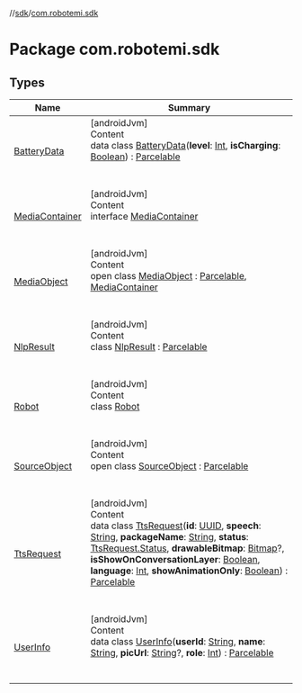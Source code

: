 //[sdk](../../index.md)/[com.robotemi.sdk](index.md)



# Package com.robotemi.sdk  


## Types  
  
|  Name |  Summary | 
|---|---|
| <a name="com.robotemi.sdk/BatteryData///PointingToDeclaration/"></a>[BatteryData](-battery-data/index.md)| <a name="com.robotemi.sdk/BatteryData///PointingToDeclaration/"></a>[androidJvm]  <br>Content  <br>data class [BatteryData](-battery-data/index.md)(**level**: [Int](https://kotlinlang.org/api/latest/jvm/stdlib/kotlin/-int/index.html), **isCharging**: [Boolean](https://kotlinlang.org/api/latest/jvm/stdlib/kotlin/-boolean/index.html)) : [Parcelable](https://developer.android.com/reference/kotlin/android/os/Parcelable.html)  <br><br><br>|
| <a name="com.robotemi.sdk/MediaContainer///PointingToDeclaration/"></a>[MediaContainer](-media-container/index.md)| <a name="com.robotemi.sdk/MediaContainer///PointingToDeclaration/"></a>[androidJvm]  <br>Content  <br>interface [MediaContainer](-media-container/index.md)  <br><br><br>|
| <a name="com.robotemi.sdk/MediaObject///PointingToDeclaration/"></a>[MediaObject](-media-object/index.md)| <a name="com.robotemi.sdk/MediaObject///PointingToDeclaration/"></a>[androidJvm]  <br>Content  <br>open class [MediaObject](-media-object/index.md) : [Parcelable](https://developer.android.com/reference/kotlin/android/os/Parcelable.html), [MediaContainer](-media-container/index.md)  <br><br><br>|
| <a name="com.robotemi.sdk/NlpResult///PointingToDeclaration/"></a>[NlpResult](-nlp-result/index.md)| <a name="com.robotemi.sdk/NlpResult///PointingToDeclaration/"></a>[androidJvm]  <br>Content  <br>class [NlpResult](-nlp-result/index.md) : [Parcelable](https://developer.android.com/reference/kotlin/android/os/Parcelable.html)  <br><br><br>|
| <a name="com.robotemi.sdk/Robot///PointingToDeclaration/"></a>[Robot](-robot/index.md)| <a name="com.robotemi.sdk/Robot///PointingToDeclaration/"></a>[androidJvm]  <br>Content  <br>class [Robot](-robot/index.md)  <br><br><br>|
| <a name="com.robotemi.sdk/SourceObject///PointingToDeclaration/"></a>[SourceObject](-source-object/index.md)| <a name="com.robotemi.sdk/SourceObject///PointingToDeclaration/"></a>[androidJvm]  <br>Content  <br>open class [SourceObject](-source-object/index.md) : [Parcelable](https://developer.android.com/reference/kotlin/android/os/Parcelable.html)  <br><br><br>|
| <a name="com.robotemi.sdk/TtsRequest///PointingToDeclaration/"></a>[TtsRequest](-tts-request/index.md)| <a name="com.robotemi.sdk/TtsRequest///PointingToDeclaration/"></a>[androidJvm]  <br>Content  <br>data class [TtsRequest](-tts-request/index.md)(**id**: [UUID](https://developer.android.com/reference/kotlin/java/util/UUID.html), **speech**: [String](https://kotlinlang.org/api/latest/jvm/stdlib/kotlin/-string/index.html), **packageName**: [String](https://kotlinlang.org/api/latest/jvm/stdlib/kotlin/-string/index.html), **status**: [TtsRequest.Status](-tts-request/-status/index.md), **drawableBitmap**: [Bitmap](https://developer.android.com/reference/kotlin/android/graphics/Bitmap.html)?, **isShowOnConversationLayer**: [Boolean](https://kotlinlang.org/api/latest/jvm/stdlib/kotlin/-boolean/index.html), **language**: [Int](https://kotlinlang.org/api/latest/jvm/stdlib/kotlin/-int/index.html), **showAnimationOnly**: [Boolean](https://kotlinlang.org/api/latest/jvm/stdlib/kotlin/-boolean/index.html)) : [Parcelable](https://developer.android.com/reference/kotlin/android/os/Parcelable.html)  <br><br><br>|
| <a name="com.robotemi.sdk/UserInfo///PointingToDeclaration/"></a>[UserInfo](-user-info/index.md)| <a name="com.robotemi.sdk/UserInfo///PointingToDeclaration/"></a>[androidJvm]  <br>Content  <br>data class [UserInfo](-user-info/index.md)(**userId**: [String](https://kotlinlang.org/api/latest/jvm/stdlib/kotlin/-string/index.html), **name**: [String](https://kotlinlang.org/api/latest/jvm/stdlib/kotlin/-string/index.html), **picUrl**: [String](https://kotlinlang.org/api/latest/jvm/stdlib/kotlin/-string/index.html)?, **role**: [Int](https://kotlinlang.org/api/latest/jvm/stdlib/kotlin/-int/index.html)) : [Parcelable](https://developer.android.com/reference/kotlin/android/os/Parcelable.html)  <br><br><br>|

